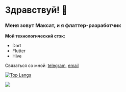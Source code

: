 # Здравствуй! 👋

### Меня зовут Максат, и я флаттер-разработчик

**Мой технологический стэк:**
* Dart
* Flutter
* Hive

Связаться со мной: [telegram](https://t.me/Maks0I), [email](mailto:kapbarovma@mail.ru)

[![Top Langs](https://github-readme-stats.vercel.app/api/top-langs/?username=maksgit11&layout=compact)](https://github.com/anuraghazra/github-readme-stats)

![](https://komarev.com/ghpvc/?username=your-github-username)


<!--
**maksgit11/maksgit11** is a ✨ _special_ ✨ repository because its `README.md` (this file) appears on your GitHub profile.

Here are some ideas to get you started:

- 🔭 I’m currently working on ...
- 🌱 I’m currently learning ...
- 👯 I’m looking to collaborate on ...
- 🤔 I’m looking for help with ...
- 💬 Ask me about ...
- 📫 How to reach me: ...
- 😄 Pronouns: ...
- ⚡ Fun fact: ...
-->
